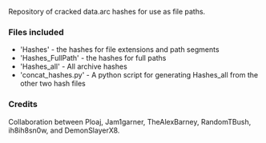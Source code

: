 Repository of cracked data.arc hashes for use as file paths.

### Files included

* 'Hashes' - the hashes for file extensions and path segments
* 'Hashes_FullPath' - the hashes for full paths
* 'Hashes_all' - All archive hashes
* 'concat_hashes.py' - A python script for generating Hashes_all from the other two hash files

### Credits

Collaboration between Ploaj, Jam1garner, TheAlexBarney, RandomTBush, ih8ih8sn0w, and DemonSlayerX8.
